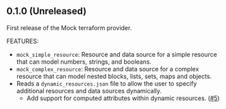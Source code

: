 ## 0.1.0 (Unreleased)

First release of the Mock terraform provider.

FEATURES:

* `mock_simple_resource`: Resource and data source for a simple resource that can model numbers, strings, and booleans.
* `mock_complex_resource`: Resource and data source for a complex resource that can model nested blocks, lists, sets, maps and objects.
* Reads a `dynamic_resources.json` file to allow the user to specify additional resources and data sources dynamically.
  * Add support for computed attributes within dynamic resources. ([#5](https://github.com/hashicorp/terraform-provider-mock/pull/5))

